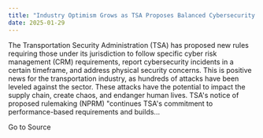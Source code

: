 ```yaml
---
title: "Industry Optimism Grows as TSA Proposes Balanced Cybersecurity Measures"
date: 2025-01-29
---
```


The Transportation Security Administration (TSA) has proposed new rules requiring those under its jurisdiction to follow specific cyber risk management (CRM) requirements, report cybersecurity incidents in a certain timeframe, and address physical security concerns. This is positive news for the transportation industry, as hundreds of attacks have been leveled against the sector. These attacks have the potential to impact the supply chain, create chaos, and endanger human lives. TSA's notice of proposed rulemaking (NPRM) "continues TSA's commitment to performance-based requirements and builds...

Go to Source
